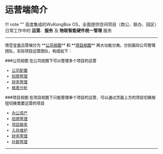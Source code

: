 # 运营端简介
!!! note ""
    高度集成的WuKongBox OS，全面提供空间项目（商公、联办、园区）日常工作中的 **运营**、**服务** 及 **物联智能硬件统一管理** 服务

***

<font color=#000 size=2>
    悟空宝盒运营端分为 **<u>公司视图</u>** 和 **<u>项目视图</u>** 两大功能分类。分别面向公司管理团队，实际项目运营团队，构成如下：

###公司视图
在公司视图下可以管理多个项目的运营
</br>

- <font color=#3F51B5> [公司配置](010.md)  </font>  
- <font color=#3F51B5> [招商管理](030.md)  </font>  
- <font color=#3F51B5> [财务管理](040.md)  </font>
- <font color=#3F51B5> [报表分析](080.md)  </font>

###项目视图
在项目视图下只能管理单个项目的运营，可以通过页面上方的项目切换按钮切换需要运营的项目
</br>

- <font color=#3F51B5>[办公资产](020.md)</font>  
- <font color=#3F51B5> [招商管理](030.md)  </font>
- <font color=#3F51B5> [项目服务](070.md)  </font>
- <font color=#3F51B5> [入驻维护](050.md)  </font>
- <font color=#3F51B5> [财务管理](040.md)  </font> 
- <font color=#3F51B5> [社群管理](060.md)  </font>  

***

